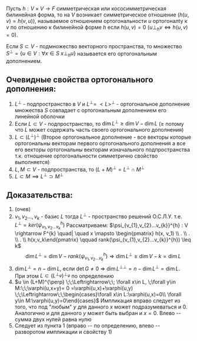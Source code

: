 Пусть $h:V \times V \rightarrow F$ симметрическая или кососимметрическая билинейная форма, то на $V$ возникает симметрическое отношение ($h(u,v) = h(v,u)$), называемое отношением ортогональности $u$ ортогоналty к $v$ по отношению к билинейной форме $h$ если $h(u,v)=0$   ($u \bot_{h}v \Leftrightarrow h(u,v) = 0$).

Если $S \subset V$ - подмножество векторного пространства, то множество $S^{\bot} = \{ u \in V : \forall x\in S \ x\bot_{h}u\}$ называется его ортогональным дополнением.

## Очевидные свойства ортогонального дополнения:
1. $L^{\bot}$ - подпространство в $V$ и $L^{\bot} = \ <L>^\bot$ - ортогональное дополнение множества $S$ совпадает с ортогональным дополнением его линейной оболочки 
2. Если $L \subset V$ - подпространство, то $\dim L^{\bot} \geq \dim V - \dim L$ ($\ge$ потому что $L$ может содержать часть своего ортогонального дополнения)
3. $L \subset(L^\bot)^{\bot}$ (Второе ортогональное дополнение - все векторы которые ортогональны векторам первого ортогонального дополнения а все его векторы ортогональны векторам изначального подпространства т.к. отношение ортогональности симметрично свойство выполняется)
4. $L,M \subset V$ - подпространства, то $(L + M)^{\bot} = L^{\bot} \cap M^{\bot}$
5. $L \subset M \implies L^{\bot} \supset M^{\bot}$

## Доказательства:
1. (очев)
2.  $v_{1},v_{2}...,v_{k}$ - базис $L$ тогда $L^{\bot}$ - пространство решений О.С.Л.У. т.е.  $L^{\bot} = ker(\psi_{v_{1},v_{2}...v_{k}}^{h})$ 
   Рассматриваем: $\psi_{v_{1},v_{2}...v_{k}}^{h} : V \rightarrow F^{k} \quad| \quad x \mapsto \begin{pmatrix} h(x, v_1) \\ . \\ . \\ . \\ h(x,v_k\end{pmatrix} \qquad rank(\psi_{v_{1},v_{2}...v_{k}}^{h}) \leq k$ $$\dim L^{\bot} = \dim V - rank(\psi_{v_{1},v_{2}...v_{k}}^{h}) \Rightarrow \dim L^{\bot} \geq \dim V-k = \dim L$$
3. $\dim L^\perp = n - \dim L$, если $\det G\ne 0$ => $\dim {L^\perp}^\perp = n - \dim L^\perp =\dim L$. При этом $L\subset {(L^{\perp_\varphi})}^{\perp_\varphi}$ по определению
4. $u \in (L+M)^{\perp} \;\;\Leftrightarrow\;\; \forall x\in L, \;\forall y\in M:\;\;\varphi(u,x+y)= 0 =\varphi(u,x)+\varphi(u,y) \;\;\Leftrightarrow\;\;\begin{cases}\forall x\in L:\varphi(u,x)=0\\ \forall y\in M:\varphi(u,y)=0\end{cases}$ Импликация вправо следует из того, что под "любым" $y$ для данного $x$ может подразумеваться и $0$. Аналогично и для данного $y$ может быть выбран и $x=0$. Влево -- сумма двух нулей равна нулю
5. Следует из пункта 1 (вправо -- по определению, влево -- разворотом импликации и свойству 1)
   


